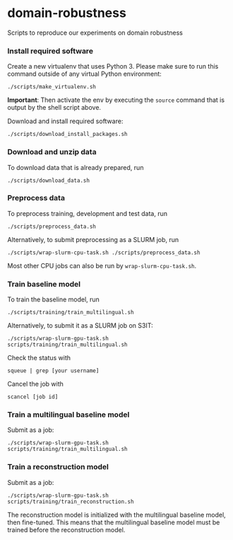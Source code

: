 # domain-robustness

Scripts to reproduce our experiments on domain robustness

### Install required software

Create a new virtualenv that uses Python 3. Please make sure to run this command outside of
any virtual Python environment:

    ./scripts/make_virtualenv.sh

**Important**: Then activate the env by executing the `source` command that is output by the shell
script above.

Download and install required software:

    ./scripts/download_install_packages.sh

### Download and unzip data

To download data that is already prepared, run

    ./scripts/download_data.sh

### Preprocess data

To preprocess training, development and test data, run

    ./scripts/preprocess_data.sh

Alternatively, to submit preprocessing as a SLURM job, run

    ./scripts/wrap-slurm-cpu-task.sh ./scripts/preprocess_data.sh

Most other CPU jobs can also be run by `wrap-slurm-cpu-task.sh`.

### Train baseline model

To train the baseline model, run

    ./scripts/training/train_multilingual.sh

Alternatively, to submit it as a SLURM job on S3IT:

    ./scripts/wrap-slurm-gpu-task.sh scripts/training/train_multilingual.sh

Check the status with

    squeue | grep [your username]

Cancel the job with

    scancel [job id]

### Train a multilingual baseline model

Submit as a job:

    ./scripts/wrap-slurm-gpu-task.sh scripts/training/train_multilingual.sh

### Train a reconstruction model

Submit as a job:

    ./scripts/wrap-slurm-gpu-task.sh scripts/training/train_reconstruction.sh

The reconstruction model is initialized with the multilingual baseline model, then fine-tuned.
This means that the multilingual baseline model must be trained before the reconstruction model.